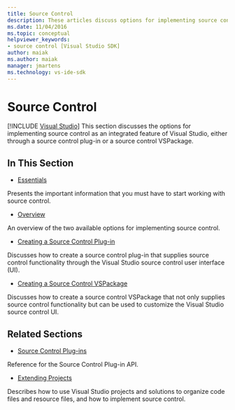 ```yaml
---
title: Source Control
description: These articles discuss options for implementing source control as an integrated feature of Visual Studio, either through a plug-in or a VSPackage.
ms.date: 11/04/2016
ms.topic: conceptual
helpviewer_keywords:
- source control [Visual Studio SDK]
author: maiak
ms.author: maiak
manager: jmartens
ms.technology: vs-ide-sdk
---
```

# Source Control

 [!INCLUDE [Visual Studio](~/includes/applies-to-version/vs-windows-only.md)]
This section discusses the options for implementing source control as an integrated feature of Visual Studio, either through a source control plug-in or a source control VSPackage.

## In This Section
- [Essentials](../../extensibility/internals/source-control-integration-essentials.md)

 Presents the important information that you must have to start working with source control.

- [Overview](../../extensibility/internals/source-control-integration-overview.md)

 An overview of the two available options for implementing source control.

- [Creating a Source Control Plug-in](../../extensibility/internals/creating-a-source-control-plug-in.md)

 Discusses how to create a source control plug-in that supplies source control functionality through the Visual Studio source control user interface (UI).

- [Creating a Source Control VSPackage](../../extensibility/internals/creating-a-source-control-vspackage.md)

 Discusses how to create a source control VSPackage that not only supplies source control functionality but can be used to customize the Visual Studio source control UI.

## Related Sections
- [Source Control Plug-ins](../../extensibility/source-control-plug-ins.md)

 Reference for the Source Control Plug-in API.

- [Extending Projects](../../extensibility/extending-projects.md)

 Describes how to use Visual Studio projects and solutions to organize code files and resource files, and how to implement source control.
